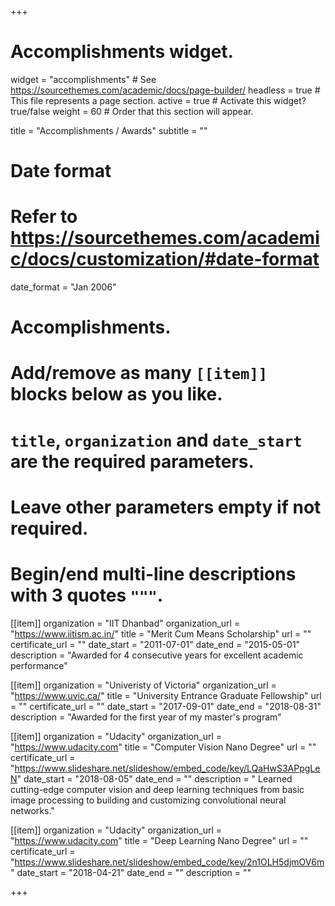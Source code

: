+++
# Accomplishments widget.
widget = "accomplishments"  # See https://sourcethemes.com/academic/docs/page-builder/
headless = true  # This file represents a page section.
active = true  # Activate this widget? true/false
weight = 60  # Order that this section will appear.

title = "Accomplishments / Awards"
subtitle = ""

# Date format
#   Refer to https://sourcethemes.com/academic/docs/customization/#date-format
date_format = "Jan 2006"

# Accomplishments.
#   Add/remove as many `[[item]]` blocks below as you like.
#   `title`, `organization` and `date_start` are the required parameters.
#   Leave other parameters empty if not required.
#   Begin/end multi-line descriptions with 3 quotes `"""`.


[[item]]
  organization = "IIT Dhanbad"
  organization_url = "https://www.iitism.ac.in/"
  title = "Merit Cum Means Scholarship"
  url = ""
  certificate_url = ""
  date_start = "2011-07-01"
  date_end = "2015-05-01"
  description = "Awarded for 4 consecutive years for excellent academic performance"


[[item]]
  organization = "Univeristy of Victoria"
  organization_url = "https://www.uvic.ca/"
  title = "University Entrance Graduate Fellowship"
  url = ""
  certificate_url = ""
  date_start = "2017-09-01"
  date_end = "2018-08-31"
  description = "Awarded for the first year of my master's program"


[[item]]
  organization = "Udacity"
  organization_url = "https://www.udacity.com"
  title = "Computer Vision Nano Degree"
  url = ""
  certificate_url = "https://www.slideshare.net/slideshow/embed_code/key/LQaHwS3APpgLeN"
  date_start = "2018-08-05"
  date_end = ""
  description = " Learned cutting-edge computer vision and deep learning techniques from basic image processing to building and customizing convolutional neural networks."

[[item]]
  organization = "Udacity"
  organization_url = "https://www.udacity.com"
  title = "Deep Learning Nano Degree"
  url = ""
  certificate_url = "https://www.slideshare.net/slideshow/embed_code/key/2n1OLH5djmOV6m"
  date_start = "2018-04-21"
  date_end = ""
  description = ""
  
+++
